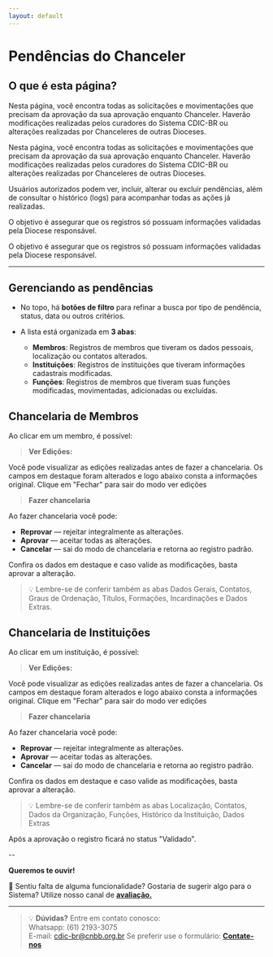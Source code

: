 ```yaml
---
layout: default
---
```



# Pendências do Chanceler


##  O que é esta página?

Nesta página, você encontra todas as solicitações e movimentações que precisam da aprovação da sua aprovação enquanto Chanceler.
Haverão modificações realizadas pelos curadores do Sistema CDIC-BR ou alterações realizadas por Chanceleres de outras Dioceses.  

Nesta página, você encontra todas as solicitações e movimentações que precisam da aprovação da sua aprovação enquanto Chanceler.
Haverão modificações realizadas pelos curadores do Sistema CDIC-BR ou alterações realizadas por Chanceleres de outras Dioceses.  

Usuários autorizados podem ver, incluir, alterar ou excluir pendências, além de consultar o histórico (logs) para acompanhar todas as ações já realizadas.  

O objetivo é assegurar que os registros só possuam informações validadas pela Diocese responsável.

O objetivo é assegurar que os registros só possuam informações validadas pela Diocese responsável.



---

##  Gerenciando as pendências

- No topo, há **botões de filtro** para refinar a busca por tipo de pendência, status, data ou outros critérios.  
- A lista está organizada em **3 abas**:

  - **Membros**: Registros de membros que tiveram os dados pessoais, localização ou contatos alterados.
  - **Instituições**: Registros de instituições que tiveram informações cadastrais modificadas.
  - **Funções**: Registros de membros que tiveram suas funções modificadas, movimentadas, adicionadas ou excluídas.

## Chancelaria de Membros
  
  Ao clicar em um membro, é possível:

> **Ver Edições:**

Você pode visualizar as edições realizadas antes de fazer a chancelaria.
Os campos em destaque foram alterados e logo abaixo consta a informações original.
Clique em "Fechar" para sair do modo ver edições

> **Fazer chancelaria**

 Ao fazer chancelaria você pode:
- **Reprovar** — rejeitar integralmente as alterações.
- **Aprovar** — aceitar todas as alterações.
- **Cancelar** — sai do modo de chancelaria e retorna ao registro padrão.

Confira os dados em destaque e caso valide as modificações, basta aprovar a alteração.
> 💡 Lembre-se de conferir também as abas Dados Gerais, Contatos, Graus de Ordenação, Títulos, Formações, Incardinações e Dados Extras.

## Chancelaria de Instituições

  Ao clicar em um instituição, é possível:

> **Ver Edições:**

Você pode visualizar as edições realizadas antes de fazer a chancelaria.
Os campos em destaque foram alterados e logo abaixo consta a informações original.
Clique em "Fechar" para sair do modo ver edições

> **Fazer chancelaria**

 Ao fazer chancelaria você pode:
- **Reprovar** — rejeitar integralmente as alterações.
- **Aprovar** — aceitar todas as alterações.
- **Cancelar** — sai do modo de chancelaria e retorna ao registro padrão.

Confira os dados em destaque e caso valide as modificações, basta aprovar a alteração.
> 💡 Lembre-se de conferir também as abas Localização, Contatos, Dados da Organização, Funções, Histórico da Instituição, Dados Extras

Após a aprovação o registro ficará no status "Validado".

-- 

**Queremos te ouvir!**

💭 Sentiu falta de alguma funcionalidade? Gostaria de sugerir algo para o Sistema? Utilize nosso canal de **[avaliação.](https://forms.office.com/pages/responsepage.aspx?id=BlpvaF6EX0etkdW9PG9jwUzSqlQRE8RDlHjlIt1uXbBUQTJWOVM3SEFXVFc5OTU0U0lUVldIUTcxMC4u&route=shorturl)**

---


> 💡 **Dúvidas?** Entre em contato conosco: \
> Whatsapp: (61) 2193-3075 \
> E-mail: cdic-br@cnbb.org.br
> Se preferir use o formulário: **[Contate-nos](https://cdic-br.github.io/site-tutoriais/contato)**